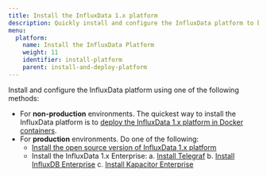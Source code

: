 ```yaml
---
title: Install the InfluxData 1.x platform
description: Quickly install and configure the InfluxData platform to begin exploring time series data
menu:
  platform:
    name: Install the InfluxData Platform
    weight: 11
    identifier: install-platform
    parent: install-and-deploy-platform
---
```


Install and configure the InfluxData platform using one of the following methods:

- For **non-production** environments. The quickest way to install the InfluxData platform is to [deploy the InfluxData 1.x platform in Docker containers](/platform/install-and-deploy/deploying/sandbox-install).
- For **production** environments. Do one of the following:
  - [Install the open source version of InfluxData 1.x platform](/platform/install-and-deploy/install/oss-install)
  - Install the InfluxData 1.x Enterprise:
      a. [Install Telegraf](/telegraf/latest/introduction/installation)
      b. [Install InfluxDB Enterprise](/enterprise_influxdb/latest/install-and-deploy/production-installation)
      c. [Install Kapacitor Enterprise](/enterprise_kapacitor/latest/introduction/installation_guide/)
